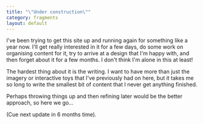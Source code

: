 ```yaml
---
title: "\"Under construction\""
category: fragments
layout: default
---
```


I've been trying to get this site up and running again for something like a 
year now. I'll get really interested in it for a few days, do some work on 
organising content for it, try to arrive at a design that I'm happy with, and 
then forget about it for a few months. I don't think I'm alone in this at 
least!

The hardest thing about it is the writing. I want to have more than just the 
imagery or interactive toys that I've previously had on here, but it takes me
so long to write the smallest bit of content that I never get anything
finished.

Perhaps throwing things up and then refining later would be the better 
approach, so here we go...

(Cue next update in 6 months time).
